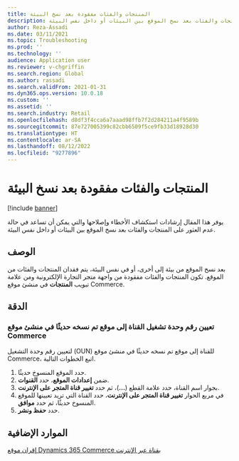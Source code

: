 ```yaml
---
title: المنتجات والفئات مفقودة بعد نسخ البيئة
description: يوفر هذا المقال إرشادات استكشاف الأخطاء وإصلاحها والتي يمكن أن تساعد في حالة عدم العثور على المنتجات والفئات بعد نسخ الموقع بين البيئات أو داخل نفس البيئة.
author: Reza-Assadi
ms.date: 03/11/2021
ms.topic: Troubleshooting
ms.prod: ''
ms.technology: ''
audience: Application user
ms.reviewer: v-chgriffin
ms.search.region: Global
ms.author: rassadi
ms.search.validFrom: 2021-01-31
ms.dyn365.ops.version: 10.0.18
ms.custom: ''
ms.assetid: ''
ms.search.industry: Retail
ms.openlocfilehash: d8df3f4cca6a7aaad98ffb7f2d284211a4f9589b
ms.sourcegitcommit: 87e727005399c82cbb6509f5ce9fb33d18928d30
ms.translationtype: HT
ms.contentlocale: ar-SA
ms.lasthandoff: 08/12/2022
ms.locfileid: "9277896"
---
```

# <a name="products-and-categories-missing-after-environment-copy"></a>المنتجات والفئات مفقودة بعد نسخ البيئة

[!include [banner](../../includes/banner.md)]

يوفر هذا المقال إرشادات استكشاف الأخطاء وإصلاحها والتي يمكن أن تساعد في حالة عدم العثور على المنتجات والفئات بعد نسخ الموقع بين البيئات أو داخل نفس البيئة.

## <a name="description"></a>الوصف

بعد نسخ الموقع من بيئة إلى أخرى، أو في نفس البيئة، يتم فقدان المنتجات والفئات من الموقع. تكون المنتجات والفئات مفقودة من واجهة متجر التجارة الإلكترونية ومن علامة تبويب **المنتجات** في منشئ موقع Commerce.

## <a name="resolution"></a>الدقة

### <a name="map-the-channel-operating-unit-number-to-a-newly-copied-site-in-commerce-site-builder"></a>تعيين رقم وحدة تشغيل القناة إلى موقع تم نسخه حديثًا في منشئ موقع Commerce

لتعيين رقم وحدة التشغيل (OUN) للقناة إلى موقع تم نسخه حديثًا في منشئ موقع Commerce، اتبع الخطوات التالية.

1. حدد الموقع المنسوخ حديثًا.
1. ضمن **إعدادات الموقع**، حدد **القنوات**.
1. بجوار اسم القناة، حدد علامة القطع (**...**)، ثم حدد **تغيير قناة المتجر على الإنترنت**.
1. في مربع الحوار **تغيير قناة المتجر على الإنترنت**، حدد القناة التي تريد تعيينها للموقع المنسوخ حديثًا، ثم حدد **موافق**.
1. حدد **حفظ ونشر**.

## <a name="additional-resources"></a>الموارد الإضافية

[إقران موقع Dynamics 365 Commerce بقناة عبر الإنترنت](../associate-site-online-store.md)
